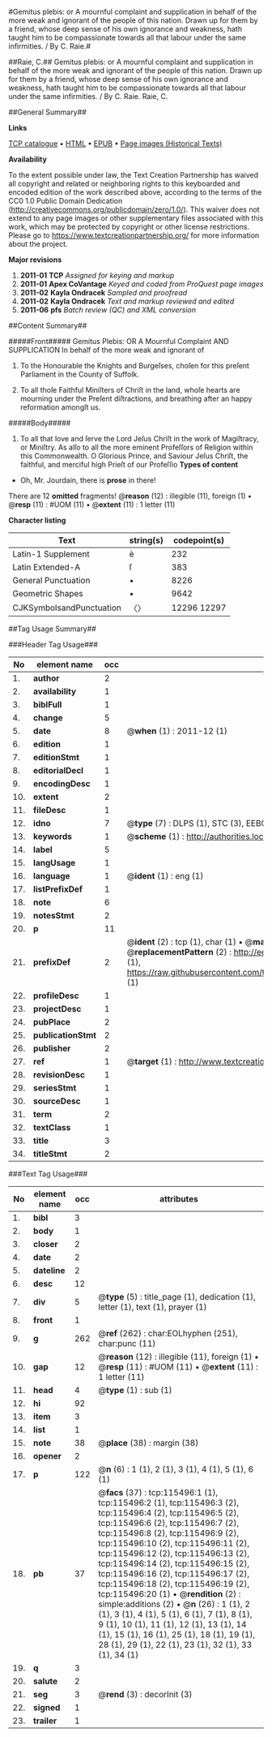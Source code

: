 #Gemitus plebis: or A mournful complaint and supplication in behalf of the more weak and ignorant of the people of this nation. Drawn up for them by a friend, whose deep sense of his own ignorance and weakness, hath taught him to be compassionate towards all that labour under the same infirmities. / By C. Raie.#

##Raie, C.##
Gemitus plebis: or A mournful complaint and supplication in behalf of the more weak and ignorant of the people of this nation. Drawn up for them by a friend, whose deep sense of his own ignorance and weakness, hath taught him to be compassionate towards all that labour under the same infirmities. / By C. Raie.
Raie, C.

##General Summary##

**Links**

[TCP catalogue](http://www.ota.ox.ac.uk/tcp/)  • 
[HTML](http://tei.it.ox.ac.uk/tcp/Texts-HTML/free/A91/A91779.html)  • 
[EPUB](http://tei.it.ox.ac.uk/tcp/Texts-EPUB/free/A91/A91779.epub) • 
[Page images (Historical Texts)](https://historicaltexts.jisc.ac.uk/eebo-99863304e)

**Availability**

To the extent possible under law, the Text Creation Partnership has waived all copyright and related or neighboring rights to this keyboarded and encoded edition of the work described above, according to the terms of the CC0 1.0 Public Domain Dedication (http://creativecommons.org/publicdomain/zero/1.0/). This waiver does not extend to any page images or other supplementary files associated with this work, which may be protected by copyright or other license restrictions. Please go to https://www.textcreationpartnership.org/ for more information about the project.

**Major revisions**

1. __2011-01__ __TCP__ *Assigned for keying and markup*
1. __2011-01__ __Apex CoVantage__ *Keyed and coded from ProQuest page images*
1. __2011-02__ __Kayla Ondracek__ *Sampled and proofread*
1. __2011-02__ __Kayla Ondracek__ *Text and markup reviewed and edited*
1. __2011-06__ __pfs__ *Batch review (QC) and XML conversion*

##Content Summary##

#####Front#####
Gemitus Plebis: OR A Mournful Complaint AND SUPPLICATION In behalf of the more weak and ignorant of 
1. To the Honourable the Knights and Burgeſses, choſen for this preſent Parliament in the County of Suffolk.

1. To all thoſe Faithful Miniſters of Chriſt in the land, whoſe hearts are mourning under the Preſent diſtractions, and breathing after an happy reformation amongſt us.

#####Body#####

1. To all that love and ſerve the Lord Jeſus Chriſt in the work of Magiſtracy, or Miniſtry. As alſo to all the more eminent Profeſſors of Religion within this Commonwealth.
O Glorious Prince, and Saviour Jeſus Chriſt, the faithful, and merciful high Prieſt of our Profeſſio
**Types of content**

  * Oh, Mr. Jourdain, there is **prose** in there!

There are 12 **omitted** fragments! 
 @__reason__ (12) : illegible (11), foreign (1)  •  @__resp__ (11) : #UOM (11)  •  @__extent__ (11) : 1 letter (11)

**Character listing**


|Text|string(s)|codepoint(s)|
|---|---|---|
|Latin-1 Supplement|è|232|
|Latin Extended-A|ſ|383|
|General Punctuation|•|8226|
|Geometric Shapes|▪|9642|
|CJKSymbolsandPunctuation|〈〉|12296 12297|

##Tag Usage Summary##

###Header Tag Usage###

|No|element name|occ|attributes|
|---|---|---|---|
|1.|__author__|2||
|2.|__availability__|1||
|3.|__biblFull__|1||
|4.|__change__|5||
|5.|__date__|8| @__when__ (1) : 2011-12 (1)|
|6.|__edition__|1||
|7.|__editionStmt__|1||
|8.|__editorialDecl__|1||
|9.|__encodingDesc__|1||
|10.|__extent__|2||
|11.|__fileDesc__|1||
|12.|__idno__|7| @__type__ (7) : DLPS (1), STC (3), EEBO-CITATION (1), PROQUEST (1), VID (1)|
|13.|__keywords__|1| @__scheme__ (1) : http://authorities.loc.gov/ (1)|
|14.|__label__|5||
|15.|__langUsage__|1||
|16.|__language__|1| @__ident__ (1) : eng (1)|
|17.|__listPrefixDef__|1||
|18.|__note__|6||
|19.|__notesStmt__|2||
|20.|__p__|11||
|21.|__prefixDef__|2| @__ident__ (2) : tcp (1), char (1)  •  @__matchPattern__ (2) : ([0-9\-]+):([0-9IVX]+) (1), (.+) (1)  •  @__replacementPattern__ (2) : http://eebo.chadwyck.com/downloadtiff?vid=$1&page=$2 (1), https://raw.githubusercontent.com/textcreationpartnership/Texts/master/tcpchars.xml#$1 (1)|
|22.|__profileDesc__|1||
|23.|__projectDesc__|1||
|24.|__pubPlace__|2||
|25.|__publicationStmt__|2||
|26.|__publisher__|2||
|27.|__ref__|1| @__target__ (1) : http://www.textcreationpartnership.org/docs/. (1)|
|28.|__revisionDesc__|1||
|29.|__seriesStmt__|1||
|30.|__sourceDesc__|1||
|31.|__term__|2||
|32.|__textClass__|1||
|33.|__title__|3||
|34.|__titleStmt__|2||


###Text Tag Usage###

|No|element name|occ|attributes|
|---|---|---|---|
|1.|__bibl__|3||
|2.|__body__|1||
|3.|__closer__|2||
|4.|__date__|2||
|5.|__dateline__|2||
|6.|__desc__|12||
|7.|__div__|5| @__type__ (5) : title_page (1), dedication (1), letter (1), text (1), prayer (1)|
|8.|__front__|1||
|9.|__g__|262| @__ref__ (262) : char:EOLhyphen (251), char:punc (11)|
|10.|__gap__|12| @__reason__ (12) : illegible (11), foreign (1)  •  @__resp__ (11) : #UOM (11)  •  @__extent__ (11) : 1 letter (11)|
|11.|__head__|4| @__type__ (1) : sub (1)|
|12.|__hi__|92||
|13.|__item__|3||
|14.|__list__|1||
|15.|__note__|38| @__place__ (38) : margin (38)|
|16.|__opener__|2||
|17.|__p__|122| @__n__ (6) : 1 (1), 2 (1), 3 (1), 4 (1), 5 (1), 6 (1)|
|18.|__pb__|37| @__facs__ (37) : tcp:115496:1 (1), tcp:115496:2 (1), tcp:115496:3 (2), tcp:115496:4 (2), tcp:115496:5 (2), tcp:115496:6 (2), tcp:115496:7 (2), tcp:115496:8 (2), tcp:115496:9 (2), tcp:115496:10 (2), tcp:115496:11 (2), tcp:115496:12 (2), tcp:115496:13 (2), tcp:115496:14 (2), tcp:115496:15 (2), tcp:115496:16 (2), tcp:115496:17 (2), tcp:115496:18 (2), tcp:115496:19 (2), tcp:115496:20 (1)  •  @__rendition__ (2) : simple:additions (2)  •  @__n__ (26) : 1 (1), 2 (1), 3 (1), 4 (1), 5 (1), 6 (1), 7 (1), 8 (1), 9 (1), 10 (1), 11 (1), 12 (1), 13 (1), 14 (1), 15 (1), 16 (1), 25 (1), 18 (1), 19 (1), 28 (1), 29 (1), 22 (1), 23 (1), 32 (1), 33 (1), 34 (1)|
|19.|__q__|3||
|20.|__salute__|2||
|21.|__seg__|3| @__rend__ (3) : decorInit (3)|
|22.|__signed__|1||
|23.|__trailer__|1||
